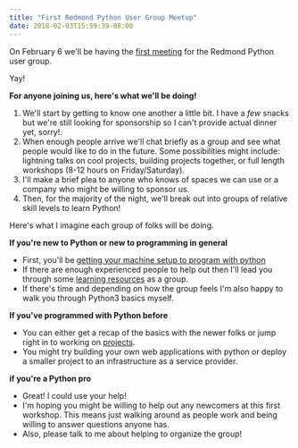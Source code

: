 ```yaml
---
title: "First Redmond Python User Group Meetup"
date: 2018-02-03T15:59:39-08:00
---
```


On February 6 we'll be having the [first meeting](https://www.meetup.com/Redmond-Python-User-Group/) for the Redmond Python user group.

Yay!

**For anyone joining us, here's what we'll be doing!**

<!--more-->
 
1. We'll start by getting to know one another a little bit. I have a _few_ snacks but we're still looking for sponsorship so I can't provide actual dinner yet, sorry!.
2. When enough people arrive we'll chat briefly as a group and see what people would like to do in the future. Some possibilities might include: lightning talks on cool projects, building projects together, or full length workshops (8-12 hours on Friday/Saturday).
3. I'll make a brief plea to anyone who knows of spaces we can use or a company who might be willing to sponsor us.
4. Then, for the majority of the night, we'll break out into groups of relative skill levels to learn Python! 

Here's what I imagine each group of folks will be doing.

**If you're new to Python or new to programming in general** 

- First, you'll be [getting your machine setup to program with python](/setup)
- If there are enough experienced people to help out then I'll lead you through some [learning resources](/practice/) as a group. 
- If there's time and depending on how the group feels I'm also happy to walk you through Python3 basics myself.

**If you've programmed with Python before**

- You can either get a recap of the basics with the newer folks or jump right in to working on [projects](/projects).
- You might try building your own web applications with python or deploy a smaller project to an infrastructure as a service provider.

**if you're a Python pro**

- Great! I could use your help! 
- I'm hoping you might be willing to help out any newcomers at this first workshop. This means just walking around as people work and being willing to answer questions anyone has.
- Also, please talk to me about helping to organize the group!